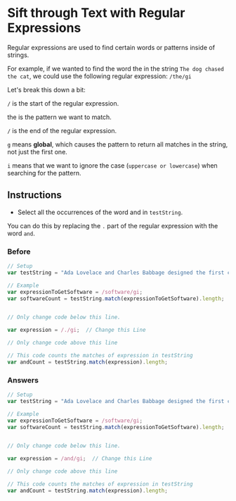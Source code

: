 # Sift through Text with Regular Expressions

Regular expressions are used to find certain
words or patterns inside of strings.

For example, if we wanted to find the word the in the string
`The dog chased the cat`, we could use the following regular
expression: `/the/gi`

Let's break this down a bit:

`/` is the start of the regular expression.

the is the pattern we want to match.

`/` is the end of the regular expression.

`g` means **global**, which causes the pattern to return
all matches in the string, not just the first one.

`i` means that we want to ignore the case (`uppercase or lowercase`) when
searching for the pattern.

## Instructions
 - Select all the occurrences of the word and in `testString`.

You can do this by replacing the `.` part of the regular
expression with the word `and`.

### Before

```javascript
// Setup
var testString = "Ada Lovelace and Charles Babbage designed the first computer and the software that would have run on it.";

// Example
var expressionToGetSoftware = /software/gi;
var softwareCount = testString.match(expressionToGetSoftware).length;


// Only change code below this line.

var expression = /./gi;  // Change this Line

// Only change code above this line

// This code counts the matches of expression in testString
var andCount = testString.match(expression).length;
```

### Answers

```javascript
// Setup
var testString = "Ada Lovelace and Charles Babbage designed the first computer and the software that would have run on it.";

// Example
var expressionToGetSoftware = /software/gi;
var softwareCount = testString.match(expressionToGetSoftware).length;


// Only change code below this line.

var expression = /and/gi;  // Change this Line

// Only change code above this line

// This code counts the matches of expression in testString
var andCount = testString.match(expression).length;
```
